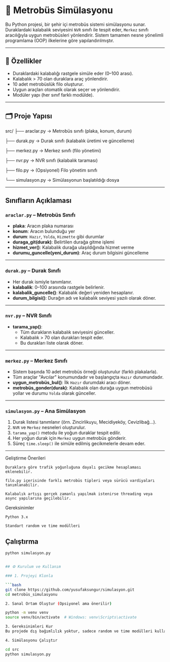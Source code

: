 # 🚌 Metrobüs Simülasyonu

Bu Python projesi, bir şehir içi metrobüs sistemi simülasyonu sunar. Duraklardaki kalabalık seviyesini `NVR` sınıfı ile tespit eder, `Merkez` sınıfı aracılığıyla uygun metrobüsleri yönlendirir. Sistem tamamen nesne yönelimli programlama (OOP) ilkelerine göre yapılandırılmıştır.

---

## 📌 Özellikler

- Duraklardaki kalabalığı rastgele simüle eder (0–100 arası).
- Kalabalık > 70 olan duraklara araç yönlendirir.
- 10 adet metrobüslük filo oluşturur.
- Uygun araçları otomatik olarak seçer ve yönlendirir.
- Modüler yapı (her sınıf farklı modülde).

---

## 🗂️ Proje Yapısı

src/
├── araclar.py → Metrobüs sınıfı (plaka, konum, durum)

├── durak.py → Durak sınıfı (kalabalık üretimi ve güncelleme)

├── merkez.py → Merkez sınıfı (filo yönetimi)

├── nvr.py → NVR sınıfı (kalabalık taraması)

├── filo.py → (Opsiyonel) Filo yönetim sınıfı

└── simulasyon.py → Simülasyonun başlatıldığı dosya


---


## Sınıfların Açıklaması

### `araclar.py` – Metrobüs Sınıfı

- **plaka**: Aracın plaka numarası
- **konum**: Aracın bulunduğu yer
- **durum**: `Hazır`, `Yolda`, `Hizmette` gibi durumlar
- **duraga_git(durak)**: Belirtilen durağa gitme işlemi
- **hizmet_ver()**: Kalabalık durağa ulaşıldığında hizmet verme
- **durumu_guncelle(yeni_durum)**: Araç durum bilgisini güncelleme

---

### `durak.py` – Durak Sınıfı

- Her durak ismiyle tanımlanır.
- **kalabalik**: 0–100 arasında rastgele belirlenir.
- **kalabalik_guncelle()**: Kalabalık değeri yeniden hesaplanır.
- **durum_bilgisi()**: Durağın adı ve kalabalık seviyesi yazılı olarak döner.

---

### `nvr.py` – NVR Sınıfı

- **tarama_yap()**: 
  - Tüm durakların kalabalık seviyesini günceller.
  - Kalabalık > 70 olan durakları tespit eder.
  - Bu durakları liste olarak döner.

---

### `merkez.py` – Merkez Sınıfı

- Sistem başında 10 adet metrobüs örneği oluşturulur (farklı plakalarla).
- Tüm araçlar "Avcılar" konumundadır ve başlangıçta `Hazır` durumundadır.
- **uygun_metrobüs_bul()**: İlk `Hazır` durumdaki aracı döner.
- **metrobüs_gonder(durak)**: Kalabalık olan durağa uygun metrobüsü yollar ve durumu `Yolda` olarak günceller.

---

### `simulasyon.py` – Ana Simülasyon

1. Durak listesi tanımlanır (örn. Zincirlikuyu, Mecidiyeköy, Cevizlibağ...).
2. `NVR` ve `Merkez` nesneleri oluşturulur.
3. `tarama_yap()` metodu ile yoğun duraklar tespit edilir.
4. Her yoğun durak için `Merkez` uygun metrobüs gönderir.
5. Süreç `time.sleep()` ile simüle edilmiş gecikmelerle devam eder.

---

Geliştirme Önerileri

    Duraklara göre trafik yoğunluğuna dayalı gecikme hesaplaması eklenebilir.

    filo.py içerisinde farklı metrobüs tipleri veya sürücü vardiyaları tanımlanabilir.

    Kalabalık artışı gerçek zamanlı yapılmak istenirse threading veya async yapılarına geçilebilir.

Gereksinimler

    Python 3.x

    Standart random ve time modülleri
    
## Çalıştırma

```bash
python simulasyon.py


## ⚙️ Kurulum ve Kullanım

### 1. Projeyi Klonla

```bash
git clone https://github.com/yusufaksungur/simulasyon.git
cd metrobüs_simulasyonu

2. Sanal Ortam Oluştur (Opsiyonel ama önerilir)

python -m venv venv
source venv/bin/activate  # Windows: venv\Scripts\activate

3. Gereksinimleri Kur
Bu projede dış bağımlılık yoktur, sadece random ve time modülleri kullanılmıştır.

4. Simülasyonu Çalıştır

cd src
python simulasyon.py

